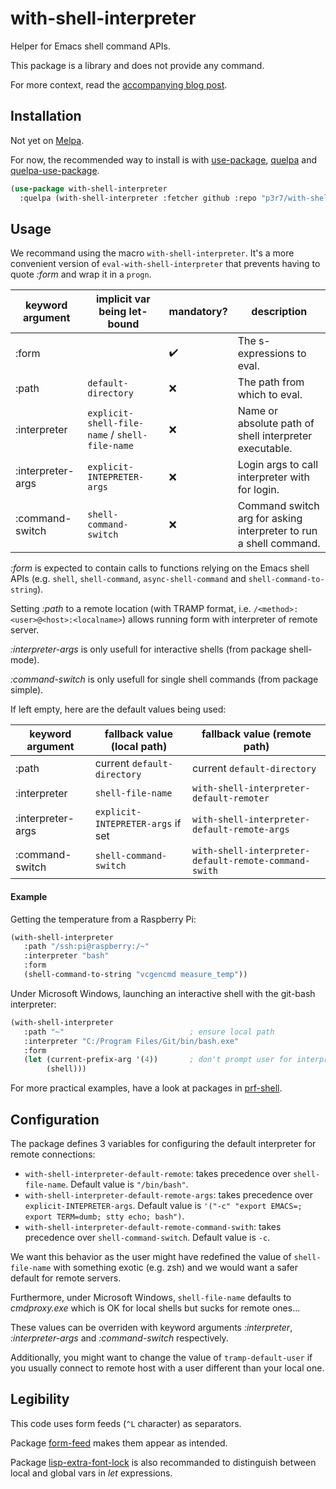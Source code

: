 # with-shell-interpreter

Helper for Emacs shell command APIs.

This package is a library and does not provide any command.

For more context, read the [accompanying blog post](https://www.eigenbahn.com/2020/01/19/painless-emacs-shell-commands).


## Installation

Not yet on [Melpa](https://melpa.org/).

For now, the recommended way to install is with [use-package](https://github.com/jwiegley/use-package), [quelpa](https://github.com/quelpa/quelpa) and [quelpa-use-package](https://github.com/quelpa/quelpa-use-package).

```el
(use-package with-shell-interpreter
  :quelpa (with-shell-interpreter :fetcher github :repo "p3r7/with-shell-interpreter"))
```


## Usage

We recommand using the macro `with-shell-interpreter`. It's a more convenient version of `eval-with-shell-interpreter` that prevents having to quote _:form_ and wrap it in a `progn`.

| keyword argument  | implicit var being let-bound                   | mandatory?         | description                                                       |
|-------------------|------------------------------------------------|--------------------|-------------------------------------------------------------------|
| :form             |                                                | :heavy_check_mark: | The s-expressions to eval.                                        |
| :path             | `default-directory`                            | :x:                | The path from which to eval.                                      |
| :interpreter      | `explicit-shell-file-name` / `shell-file-name` | :x:                | Name or absolute path of shell interpreter executable.            |
| :interpreter-args | `explicit-INTEPRETER-args`                     | :x:                | Login args to call interpreter with for login.                    |
| :command-switch   | `shell-command-switch`                         | :x:                | Command switch arg for asking interpreter to run a shell command. |

_:form_ is expected to contain calls to functions relying on the Emacs shell APIs (e.g. `shell`, `shell-command`, `async-shell-command` and `shell-command-to-string`).

Setting _:path_ to a remote location (with TRAMP format, i.e. `/<method>:<user>@<host>:<localname>`) allows running form with interpreter of remote server.

_:interpreter-args_ is only usefull for interactive shells (from package shell-mode).

_:command-switch_ is only usefull for single shell commands (from package simple).

If left empty, here are the default values being used:

| keyword argument  | fallback value (local path)       | fallback value (remote path)                          |
|-------------------|-----------------------------------|-------------------------------------------------------|
| :path             | current `default-directory`       | current `default-directory`                           |
| :interpreter      | `shell-file-name`                 | `with-shell-interpreter-default-remoter`              |
| :interpreter-args | `explicit-INTEPRETER-args` if set | `with-shell-interpreter-default-remote-args`          |
| :command-switch   | `shell-command-switch`            | `with-shell-interpreter-default-remote-command-swith` |


#### Example

Getting the temperature from a Raspberry Pi:

```el
(with-shell-interpreter
   :path "/ssh:pi@raspberry:/~"
   :interpreter "bash"
   :form
   (shell-command-to-string "vcgencmd measure_temp"))
```

Under Microsoft Windows, launching an interactive shell with the git-bash interpreter:

```el
(with-shell-interpreter
   :path "~"                            ; ensure local path
   :interpreter "C:/Program Files/Git/bin/bash.exe"
   :form
   (let (current-prefix-arg '(4))       ; don't prompt user for interpreter
        (shell)))
```

For more practical examples, have a look at packages in [prf-shell](https://github.com/p3r7/prf-shell).


## Configuration

The package defines 3 variables for configuring the default interpreter for remote connections:

 - `with-shell-interpreter-default-remote`: takes precedence over `shell-file-name`. Default value is `"/bin/bash"`.
 - `with-shell-interpreter-default-remote-args`: takes precedence over `explicit-INTEPRETER-args`. Default value is `'("-c" "export EMACS=; export TERM=dumb; stty echo; bash")`.
 - `with-shell-interpreter-default-remote-command-swith`: takes precedence over `shell-command-switch`. Default value is `-c`.

We want this behavior as the user might have redefined the value of `shell-file-name` with something exotic (e.g. zsh) and we would want a safer default for remote servers.

Furthermore, under Microsoft Windows, `shell-file-name` defaults to _cmdproxy.exe_ which is OK for local shells but sucks for remote ones...

These values can be overriden with keyword arguments _:interpreter_, _:interpreter-args_ and _:command-switch_ respectively.

Additionally, you might want to change the value of `tramp-default-user` if you usually connect to remote host with a user different than your local one.


## Legibility

This code uses form feeds (`^L` character) as separators.

Package [form-feed](https://github.com/wasamasa/form-feed) makes them appear as intended.

Package [lisp-extra-font-lock](https://github.com/Lindydancer/lisp-extra-font-lock) is also recommanded to distinguish between local and global vars in _let_ expressions.
